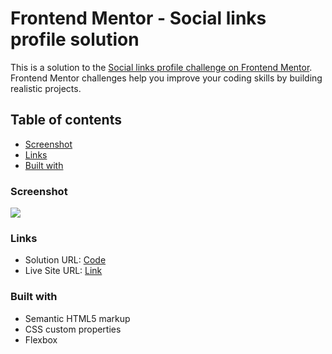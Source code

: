 # Frontend Mentor - Social links profile solution

This is a solution to the [Social links profile challenge on Frontend Mentor](https://www.frontendmentor.io/challenges/social-links-profile-UG32l9m6dQ). Frontend Mentor challenges help you improve your coding skills by building realistic projects.

## Table of contents

- [Screenshot](#screenshot)
- [Links](#links)
- [Built with](#built-with)

### Screenshot

![](./design/desktop-design.jpg)

### Links

- Solution URL: [Code](https://github.com/aaqibqadeer/social-links-profile-main)
- Live Site URL: [Link](https://aaqibqadeer.github.io/social-links-profile-main)

### Built with

- Semantic HTML5 markup
- CSS custom properties
- Flexbox
